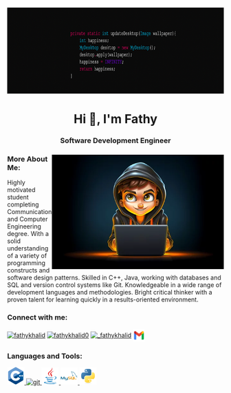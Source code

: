 <p align="center">
  <img width = "2000" height = "200" src="cover.png">
</p>

<h1 align="center">Hi 👋, I'm Fathy</h1>
<h3 align="center">Software Development Engineer</h3>
<p</p>
<img align="right" alt="Coding" width="400" src="me.png"/>
<h3 align="left">More About Me:</h3>
Highly motivated student completing Communication and Computer Engineering degree. With a solid understanding of a variety of programming constructs and software design patterns. Skilled in C++, Java, working with databases and SQL and version control systems like Git. Knowledgeable in a wide range of development languages and methodologies. Bright critical thinker with a proven talent for learning quickly in a results-oriented environment.
<h3 align="left">Connect with me:</h3>
<p align="left">
<a href="https://linkedin.com/in/fathykhalid" target="blank"><img align="center" src="https://raw.githubusercontent.com/rahuldkjain/github-profile-readme-generator/master/src/images/icons/Social/linked-in-alt.svg" alt="fathykhalid" height="30" width="40" /></a>
<a href="https://fb.com/fathykhalid0" target="blank"><img align="center" src="https://raw.githubusercontent.com/rahuldkjain/github-profile-readme-generator/master/src/images/icons/Social/facebook.svg" alt="fathykhalid0" height="30" width="40" /></a>
<a href="https://instagram.com/_fathykhalid" target="blank"><img align="center" src="https://raw.githubusercontent.com/rahuldkjain/github-profile-readme-generator/master/src/images/icons/Social/instagram.svg" alt="_fathykhalid" height="30" width="40" /></a>
  <a href="mailto:fathykhalid88@gmail.com"> <img align="center" src="gmail.png" alt="fathykhalid" height="30" width="27.5" /></a>
  
</p>
<p align="left">
</p>

<h3 align="left">Languages and Tools:</h3>
<p align="left"> <a href="https://www.w3schools.com/cpp/" target="_blank" rel="noreferrer"> <img src="https://raw.githubusercontent.com/devicons/devicon/master/icons/cplusplus/cplusplus-original.svg" alt="cplusplus" width="40" height="40"/> </a> <a href="https://git-scm.com/" target="_blank" rel="noreferrer"> <img src="https://www.vectorlogo.zone/logos/git-scm/git-scm-icon.svg" alt="git" width="40" height="40"/> </a> <a href="https://www.java.com" target="_blank" rel="noreferrer"> <img src="https://raw.githubusercontent.com/devicons/devicon/master/icons/java/java-original.svg" alt="java" width="40" height="40"/> </a> <a href="https://www.mysql.com/" target="_blank" rel="noreferrer"> <img src="https://raw.githubusercontent.com/devicons/devicon/master/icons/mysql/mysql-original-wordmark.svg" alt="mysql" width="40" height="40"/> </a> <a href="https://www.python.org" target="_blank" rel="noreferrer"> <img src="https://raw.githubusercontent.com/devicons/devicon/master/icons/python/python-original.svg" alt="python" width="40" height="40"/> </a> </p>
